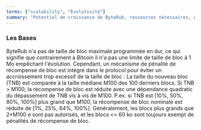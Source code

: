 ```yaml
---
terms: ["scalability", "Évolutivité"]
summary: "Potentiel de croissance de ByteRub, ressources nécessaires, et méthodes d'augmentation de l'efficacité"
---
```


### Les Bases

ByteRub n'a pas de taille de bloc maximale programmée en dur, ce qui signifie que contrairement à Bitcoin il n'a pas une limite de taille de bloc à 1 Mo empêchant l'évolution. Cependant, un mécanisme de pénalité de récompense de bloc est intégré dans le protocol pour éviter un accroissement trop excessif de la taille de bloc : La taille du nouveau bloc (TNB) est comparée à la taille médiane M100 des 100 derniers blocs. Si TNB > M100, la récompense de bloc est réduite avec une dépendance quadratic du dépassement de TNB vis à vis de M100. P.ex. si TNB est [10%, 50%, 80%, 100%] plus grand que M100, la récompense de bloc nominale est réduite de [1%, 25%, 64%, 100%]. Généralement, les blocs plus grands que 2*M100 e sont pas autorisés, et les blocs <= 60 ko sont toujours exempt de pénalités de récompense de bloc.
